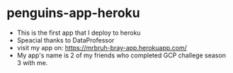# penguins-app-heroku
* This is the first app that I deploy to heroku
* Speacial thanks to DataProfessor
* visit my app on: https://mrbruh-bray-app.herokuapp.com/
* My app's name is 2 of my friends who completed GCP challege season 3 with me. 

